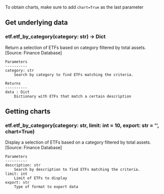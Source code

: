 To obtain charts, make sure to add `chart=True` as the last parameter

## Get underlying data 
### etf.etf_by_category(category: str) -> Dict

Return a selection of ETFs based on category filtered by total assets.
    [Source: Finance Database]

    Parameters
    ----------
    category: str
        Search by category to find ETFs matching the criteria.

    Returns
    ----------
    data : Dict
        Dictionary with ETFs that match a certain description

## Getting charts 
### etf.etf_by_category(category: str, limit: int = 10, export: str = '', chart=True)

Display a selection of ETFs based on a category filtered by total assets.
    [Source: Finance Database]

    Parameters
    ----------
    description: str
        Search by description to find ETFs matching the criteria.
    limit: int
        Limit of ETFs to display
    export: str
        Type of format to export data
